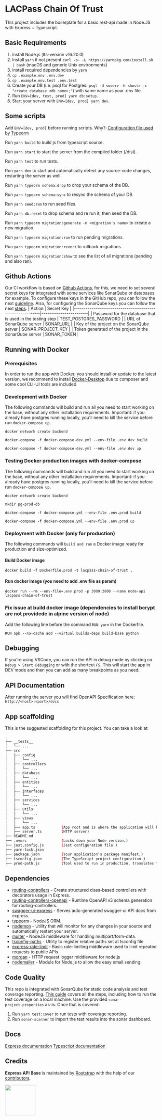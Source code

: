 # LACPass Chain Of Trust

This project includes the boilerplate for a basic rest-api made in Node.JS with Express + Typescript.

## Basic Requirements

1. Install Node.js (lts-version v16.20.0)
2. Install `yarn` if not present `curl -o- -L https://yarnpkg.com/install.sh | bash` (macOS and generic Unix environments)
3. Install required dependencies by `yarn`
4. `cp .example.env .env.dev`
5. `cp .example.env.test .env.test`
6. Create your DB (i.e. psql for Postgres: `psql -U <user> -h <host> -c "create database <db name>;"`) with same name as your .env file.
7. Run `ENV=[dev, test, prod] yarn db:setup`.
8. Start your server with `ENV=[dev, prod] yarn dev`.

## Some scripts

Add `ENV=[dev, prod]` before running scripts.
Why?: [Configuration file used by Typeorm](https://typeorm.io/#/using-ormconfig/which-configuration-file-is-used-by-typeorm)

Run `yarn build` to build js from typescript source.

Run `yarn start` to start the server from the compiled folder (/dist).

Run `yarn test` to run tests.

Run `yarn dev` to start and automatically detect any source-code changes, restarting the server as well.

Run `yarn typeorm schema:drop` to drop your schema of the DB.

Run `yarn typeorm schema:sync` to resync the schema of your DB.

Run `yarn seed:run` to run seed files.

Run `yarn db:reset` to drop schema and re run it, then seed the DB.

Run `yarn typeorm migration:generate -n <migration's name>` to create a new migration.

Run `yarn typeorm migration:run` to run pending migrations.

Run `yarn typeorm migration:revert` to rollback migrations.

Run `yarn typeorm migration:show` to see the list of all migrations (pending and also ran).


## Github Actions
Our CI workflow is based on [Github Actions](https://docs.github.com/en/actions/learn-github-actions/introduction-to-github-actions), for this, we need to set several secret keys for integrated with some services like SonarQube or databases for example.
To configure these keys in the GitHub repo, you can follow the next [guideline](https://docs.github.com/en/actions/learn-github-actions/security-hardening-for-github-actions#using-secrets).
Also, for configuring the SonarQube keys you can follow the next [steps](https://github.com/rootstrap/node-ts-api-base/wiki/SonarQube-Setup).
| Action                                                     | Secret Key             |
|------------------------------------------------------------|------------------------|
| Password for the database that is used in the testing step | TEST_POSTGRES_PASSWORD |
| URL of SonarQube server                                    | SONAR_URL              |
| Key of the project on the SonarQube server                 | SONAR_PROJECT_KEY      |
| Token generated of the project in the SonarQube server     | SONAR_TOKEN            |


## Running with Docker

### Prerequisites
In order to run the app with Docker, you should install or update to the latest version, we recommend to install [Docker-Desktop](https://docs.docker.com/get-docker/) due to composer and some cool CLI-UI tools are included.

### Development with Docker

The following commands will build and run all you need to start working on the base, without any other installation requirements. Important: if you already have postgres running locally, you'll need to kill the service before run `docker-compose up`.

```
docker network create backend
```

```
docker-compose -f docker-compose-dev.yml --env-file .env.dev build
```

```
docker-compose -f docker-compose-dev.yml --env-file .env.dev up
```


### Testing Docker production images with docker-compose

The following commands will build and run all you need to start working on the base, without any other installation requirements. Important: if you already have postgres running locally, you'll need to kill the service before run `docker-compose up`.

```
docker network create backend
```

```
mkdir pg-prod-db
```

```
docker-compose -f docker-compose.yml --env-file .env.prod build
```

```
docker-compose -f docker-compose.yml --env-file .env.prod up
```

### Deployment with Docker (only for production)

The following commands will `build and run` a Docker image ready for production and size-optimized.

#### Build Docker image

```
docker build -f Dockerfile.prod -t lacpass-chain-of-trust .
```

#### Run docker image (you need to add .env file as param)

```
docker run --rm --env-file=.env.prod -p 3000:3000 --name node-api lacpass-chain-of-trust
```

### Fix issue at build docker image (dependencies to install bcrypt are not providede in alpine version of node)
 
Add the following line before the command ` RUN yarn ` in the Dockerfile.

```
RUN apk --no-cache add --virtual builds-deps build-base python
```

## Debugging

If you're using VSCode, you can run the API in debug mode by clicking on `Debug > Start Debugging` or with the shortcut `F5`. This will start the app in DEV mode and then you can add as many breakpoints as you need.


## API Documentation

After running the server you will find OpenAPI Specification here: `http://<host>:<port>/docs`


## App scaffolding

This is the suggested scaffolding for this project. You can take a look at:

```bash
.
├── __tests__
│   └── ...
├── src
│   ├── config
│   │   └── ...
│   ├── controllers
│   │   └── ...
│   ├── database
│   │   └── ...
│   ├── entities
│   │   └── ...
│   ├── interfaces
│   │   └── ...
│   ├── services
│   │   └── ...
│   ├── utils
│   │   └── ...
│   ├── views
│   │   └── ...
│   ├── app.ts            (App root and is where the application will be configured.)
│   ├── server.ts         (HTTP server)
├── README.md
├── .nvmrc                (Locks down your Node version.)
├── jest.config.js        (Jest configuration file.)
├── yarn-lock.json
├── package.json          (Your application’s package manifest.)
├── tsconfig.json         (The TypeScript project configuration.)
├── prod-path.js          (Tool used to run in production, translates ts-path and alias)
```

## Dependencies

- [routing-controllers](https://github.com/typestack/routing-controllers) - Create structured class-based controllers with decorators usage in Express.
- [routing-controllers-openapi](https://www.npmjs.com/package/routing-controllers-openapi) - Runtime OpenAPI v3 schema generation for routing-controllers.
- [swagger-ui-express](https://www.npmjs.com/package/swagger-ui-express) - Serves auto-generated swagger-ui API docs from express.
- [typeorm](https://typeorm.io/#/) - NodeJS ORM.
- [nodemon](https://nodemon.io/) - Utility that will monitor for any changes in your source and automatically restart your server.
- [multer](https://github.com/expressjs/multer) -  NodeJS middleware for handling multipart/form-data.
- [tsconfig-paths](https://github.com/dividab/tsconfig-paths#readme) - Utility to register relative paths set at tsconfig file
- [express-rate-limit](https://github.com/nfriedly/express-rate-limit) - Basic rate-limiting middleware used to limit repeated requests to public APIs
- [morgan](https://github.com/expressjs/morgan) - HTTP request logger middleware for node.js
- [nodemailer](github.com/nodemailer/nodemailer) - Module for Node.js to allow the easy email sending. 

## Code Quality

This repo is integrated with SonarQube for static code analysis and test coverage reporting. [This guide](https://www.notion.so/rootstrap/SonarQube-c87fcaef3fbe4d7995ad087486768a24#a59df288a98c4410807c02c2d381ec6a) covers all the steps, including how to run the test coverage on a local machine.
Use the provided `sonar-project.properties` as-is.
Once that is covered:
1. Run `yarn test:cover` to run tests with coverage reporting.
2. Run `sonar-scanner` to import the test results into the sonar dashboard.

## Docs

[Express documentation](https://expressjs.com/es/)
[Typescript documentation](https://www.typescriptlang.org/)

## Credits

**Express API Base** is maintained by [Rootstrap](http://www.rootstrap.com) with the help of our [contributors](https://github.com/rootstrap/express-api-base/graphs/contributors).

[<img src="https://s3-us-west-1.amazonaws.com/rootstrap.com/img/rs.png" width="100"/>](http://www.rootstrap.com)
